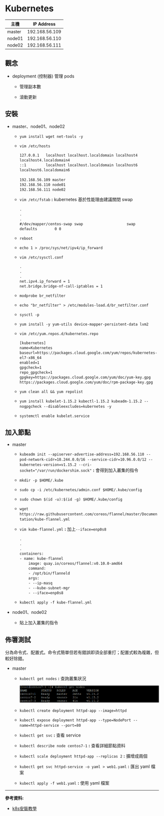 # Kubernetes

主機 | IP Address
-|-
master|192.168.56.109
node01|192.168.56.110
node02|192.168.56.111

## 觀念

- deployment (控制器) 管理 pods

    - 管理副本數

    - 滾動更新

## 安裝

- master、node01、node02

    - `yum install wget net-tools -y`

    - `vim /etc/hosts`

        ```
        127.0.0.1   localhost localhost.localdomain localhost4 localhost4.localdomain4
        ::1         localhost localhost.localdomain localhost6 localhost6.localdomain6

        192.168.56.109 master
        192.168.56.110 node01
        192.168.56.111 node02
        ```

    - `vim /etc/fstab` **:** kubernetes 基於性能理由建議關閉 swap

        ```
        .
        .
        .
        #/dev/mapper/centos-swap swap                    swap    defaults        0 0
        ```

    - `reboot`

    - `echo 1 > /proc/sys/net/ipv4/ip_forward`

    - `vim /etc/sysctl.conf`

        ```
        .
        .
        .
        net.ipv4.ip_forward = 1
        net.bridge.bridge-nf-call-iptables = 1
        ```
    
    - `modprobe br_netfilter`

    - `echo "br_netfilter" > /etc/modules-load.d/br_netfilter.conf`

    - `sysctl -p`

    - `yum install -y yum-utils device-mapper-persistent-data lvm2`

    - `vim /etc/yum.repos.d/kubernetes.repo`

        ```
        [kubernetes]
        name=Kubernetes
        baseurl=https://packages.cloud.google.com/yum/repos/kubernetes-el7-x86_64
        enabled=1
        gpgcheck=1
        repo_gpgcheck=1
        gpgkey=https://packages.cloud.google.com/yum/doc/yum-key.gpg https://packages.cloud.google.com/yum/doc/rpm-package-key.gpg
        ```

    - `yum clean all && yum repolist`

    - `yum install kubelet-1.15.2 kubectl-1.15.2 kubeadm-1.15.2 --nogpgcheck --disableexcludes=kubernetes -y`

    - `systemctl enable kubelet.service`

## 加入節點

- master

    - `kubeadm init --apiserver-advertise-address=192.168.56.110 --pod-network-cidr=10.244.0.0/16 --service-cidr=10.96.0.0/12 --kubernetes-version=v1.15.2 --cri-socket="/var/run/dockershim.sock"` **:** 會得到加入叢集的指令

    - `mkdir -p $HOME/.kube`

    - `sudo cp -i /etc/kubernetes/admin.conf $HOME/.kube/config`

    - `sudo chown $(id -u):$(id -g) $HOME/.kube/config`

    - `wget https://raw.githubusercontent.com/coreos/flannel/master/Documentation/kube-flannel.yml`

    - `vim kube-flannel.yml` **:** 加上`--iface=enp0s8`

        ```
        .
        .
        .
        containers:
        - name: kube-flannel
            image: quay.io/coreos/flannel:v0.10.0-amd64
            command:
            - /opt/bin/flanneld
            args:
            - --ip-masq
            - --kube-subnet-mgr
            - --iface=enp0s8
        ```

    - `kubectl apply -f kube-flannel.yml`

- node01、node02
    
    - 貼上加入叢集的指令

## 佈署測試

分為命令式、配置式。命令式簡單但若有錯誤即須全部重打；配置式較為複雜，但較好除錯。

- master

    - `kubectl get nodes` **:** 查詢叢集狀況

        ![](img/20201201/1.png)
        
    - `kubectl create deployment httpd-app --image=httpd`

    - `kubectl expose deployment httpd-app --type=NodePort --name=httpd-service --port=80`

    - `kubectl get svc` **:** 查看 service

    - `kubectl describe node centos7-1` **:** 查看詳細節點資料

    - `kubectl scale deployment httpd-app --replicas 2` **:** 擴增成兩個

    - `kubectl get svc httpd-service -o yaml > web1.yaml` **:** 匯出 yaml 檔案

    - `kubectl apply -f web1.yaml` **:** 使用 yaml 檔案

---
**參考資料:**

- [k8s安裝教學](https://blog.tomy168.com/2019/08/centos-76-kubernetes.html)